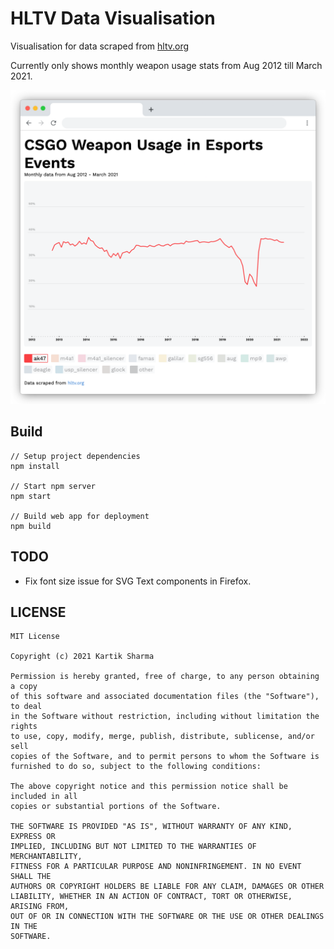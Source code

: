 # HLTV Data Visualisation

Visualisation for data scraped from [hltv.org](https://www.hltv.org/)

Currently only shows monthly weapon usage stats from Aug 2012 till March 2021.

![Screenshot](.github/screenshot.png)

## Build

```
// Setup project dependencies
npm install

// Start npm server
npm start

// Build web app for deployment
npm build
```

## TODO

- Fix font size issue for SVG Text components in Firefox.

## LICENSE

```
MIT License

Copyright (c) 2021 Kartik Sharma

Permission is hereby granted, free of charge, to any person obtaining a copy
of this software and associated documentation files (the "Software"), to deal
in the Software without restriction, including without limitation the rights
to use, copy, modify, merge, publish, distribute, sublicense, and/or sell
copies of the Software, and to permit persons to whom the Software is
furnished to do so, subject to the following conditions:

The above copyright notice and this permission notice shall be included in all
copies or substantial portions of the Software.

THE SOFTWARE IS PROVIDED "AS IS", WITHOUT WARRANTY OF ANY KIND, EXPRESS OR
IMPLIED, INCLUDING BUT NOT LIMITED TO THE WARRANTIES OF MERCHANTABILITY,
FITNESS FOR A PARTICULAR PURPOSE AND NONINFRINGEMENT. IN NO EVENT SHALL THE
AUTHORS OR COPYRIGHT HOLDERS BE LIABLE FOR ANY CLAIM, DAMAGES OR OTHER
LIABILITY, WHETHER IN AN ACTION OF CONTRACT, TORT OR OTHERWISE, ARISING FROM,
OUT OF OR IN CONNECTION WITH THE SOFTWARE OR THE USE OR OTHER DEALINGS IN THE
SOFTWARE.
```
